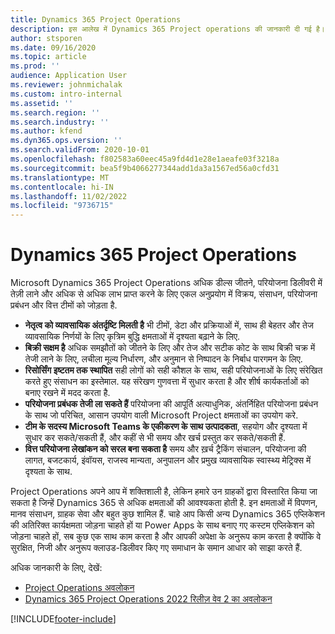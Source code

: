 ```yaml
---
title: Dynamics 365 Project Operations
description: इस आलेख में Dynamics 365 Project operations की जानकारी दी गई है।
author: stsporen
ms.date: 09/16/2020
ms.topic: article
ms.prod: ''
audience: Application User
ms.reviewer: johnmichalak
ms.custom: intro-internal
ms.assetid: ''
ms.search.region: ''
ms.search.industry: ''
ms.author: kfend
ms.dyn365.ops.version: ''
ms.search.validFrom: 2020-10-01
ms.openlocfilehash: f802583a60eec45a9fd4d1e28e1aeafe03f3218a
ms.sourcegitcommit: bea5f9b4066277344add1da3a1567ed56a0cfd31
ms.translationtype: MT
ms.contentlocale: hi-IN
ms.lasthandoff: 11/02/2022
ms.locfileid: "9736715"
---
```

# <a name="dynamics-365-project-operations"></a>Dynamics 365 Project Operations

Microsoft Dynamics 365 Project Operations अधिक डील्स जीतने, परियोजना डिलीवरी में तेज़ी लाने और अधिक से अधिक लाभ प्राप्त करने के लिए एकल अनुप्रयोग में विक्रय, संसाधन, परियोजना प्रबंधन और वित्त टीमों को जोड़ता है.

-   **नेतृत्व को व्यावसायिक अंतर्दृष्टि मिलती है** भी टीमों, डेटा और प्रक्रियाओं में, साथ ही बेहतर और तेज व्यावसायिक निर्णयों के लिए कृत्रिम बुद्धि क्षमताओं में दृश्यता बढ़ाने के लिए.
-   **बिक्री सक्षम है** अधिक समझौतों को जीतने के लिए और तेज और सटीक कोट के साथ बिक्री चक्र में तेजी लाने के लिए, लचीला मूल्य निर्धारण, और अनुमान से निष्पादन के निर्बाध पारगमन के लिए.
-   **रिसोर्सिंग इष्टतम तक स्थापित** सही लोगों को सही कौशल के साथ, सही परियोजनाओं के लिए संरेखित करते हुए संसाधन का इस्तेमाल. यह संरेखण गुणवत्ता में सुधार करता है और शीर्ष कार्यकर्ताओं को बनाए रखने में मदद करता है.
-   **परियोजना प्रबंधक तेजी ला सकते हैं** परियोजना की आपूर्ति अत्याधुनिक, अंतर्निहित परियोजना प्रबंधन के साथ जो परिचित, आसान उपयोग वाली Microsoft Project क्षमताओं का उपयोग करे.
-   **टीम के सदस्य Microsoft Teams के एकीकरण के साथ उत्पादकता**, सहयोग और दृश्यता में सुधार कर सकते/सकती हैं, और कहीं से भी समय और खर्च प्रस्तुत कर सकते/सकती हैं.
-   **वित्त परियोजना लेखांकन को सरल बना सकता है** समय और ख़र्च ट्रैकिंग संचालन, परियोजना की लागत, बजटकार्य, इंवॉयस, राजस्व मान्यता, अनुपालन और प्रमुख व्यावसायिक स्वास्थ्य मेट्रिक्स में दृश्यता के साथ.

Project Operations अपने आप में शक्तिशाली है, लेकिन हमारे उन ग्राहकों द्वारा विस्तारित किया जा सकता है जिन्हें Dynamics 365 से अधिक क्षमताओं की आवश्यकता होती है. इन क्षमताओं में विपणन, मानव संसाधन, ग्राहक सेवा और बहुत कुछ शामिल हैं. चाहे आप किसी अन्य Dynamics 365 एप्लिकेशन की अतिरिक्त कार्यक्षमता जोड़ना चाहते हों या Power Apps के साथ बनाए गए कस्टम एप्लिकेशन को जोड़ना चाहते हों, सब कुछ एक साथ काम करता है और आपकी अपेक्षा के अनुरूप काम करता है क्योंकि वे सुरक्षित, निजी और अनुरूप क्लाउड-डिलीवर किए गए समाधान के समान आधार को साझा करते हैं.

अधिक जानकारी के लिए, देखें:

- [Project Operations अवलोकन](https://dynamics.microsoft.com/en-us/project-operations/overview/)
- [Dynamics 365 Project Operations 2022 रिलीज़ वेव 2 का अवलोकन](/dynamics365-release-plan/2022wave2/finance-operations/dynamics365-project-operations/)


[!INCLUDE[footer-include](includes/footer-banner.md)]
